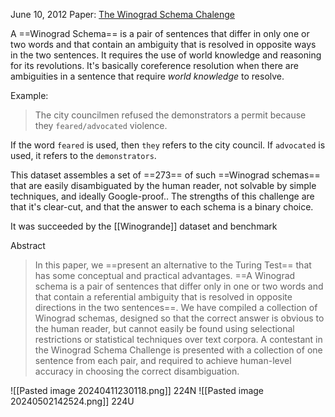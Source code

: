 
June 10, 2012
Paper: [The Winograd Schema Chalenge](https://cdn.aaai.org/ocs/4492/4492-21843-1-PB.pdf)


A ==Winograd Schema== is a pair of sentences that differ in only one or two words and that contain an ambiguity that is resolved in opposite ways in the two sentences. It requires the use of world knowledge and reasoning for its revolutions. It's basically coreference resolution when there are ambiguities in a sentence that require *world knowledge* to resolve.

Example:
> The city councilmen refused the demonstrators a permit because they `feared/advocated` violence.

If the word `feared` is used, then `they` refers to the city council. If `advocated` is used, it refers to the `demonstrators`.

This dataset assembles a set of ==273== of such ==Winograd schemas== that are easily disambiguated by the human reader, not solvable by simple techniques, and ideally Google-proof..
The strengths of this challenge are that it's clear-cut, and that the answer to each schema is a binary choice.

It was succeeded by the [[Winogrande]] dataset and benchmark

Abstract
> In this paper, we ==present an alternative to the Turing Test== that has some conceptual and practical advantages. ==A Winograd schema is a pair of sentences that differ only in one or two words and that contain a referential ambiguity that is resolved in opposite directions in the two sentences==. We have compiled a collection of Winograd schemas, designed so that the correct answer is obvious to the human reader, but cannot easily be found using selectional restrictions or statistical techniques over text corpora. A contestant in the Winograd Schema Challenge is presented with a collection of one sentence from each pair, and required to achieve human-level accuracy in choosing the correct disambiguation.
> 

![[Pasted image 20240411230118.png]]
224N
![[Pasted image 20240502142524.png]]
224U